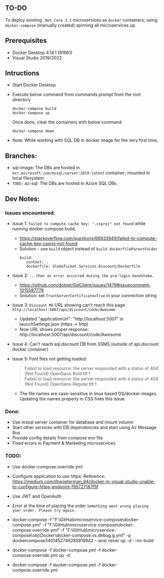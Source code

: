 ## TO-DO

To deploy existing `.Net Core 3.1` microservices as `docker` containers; using `docker-compose` (manually created) spinning all microservices up.

## Prerequisites

- Docker Desktop 4.14.1 (91661)
- Visual Studio 2019/2022

## Intructions

- Start Docker Desktop
- Execute below command from commands prompt from the root directory

    ```console
    docker-compose build
    docker-compose up
    ```
    Once done, clear the containers with below command

    ```console
    docker-compose down
    ```

- Note: While working with SQL DB in docker image for the very first time, 

## Branches:
- sql-image: The DBs are hosted in `mcr.microsoft.com/mssql/server:2019-latest` container; mounted in local filesystem
- `TODO:` az-sql: The DBs are hosted in Azure SQL DBs

## Dev Notes:

### Issues encountered:

- Issue 1: `Failed to compute cache key: ".csproj" not found` while running docker-compose build, 
    - https://stackoverflow.com/questions/66933949/failed-to-compute-cache-key-csproj-not-found
    - Solution - use `build` object instead of `build dockerfileParentFolder`
        ``` lang: python
        build:
           context: .
           dockerfile: GloboTicket.Services.Discount/Dockerfile
        ```

- Issue 2: `...then an error occurred during the pre-login handshake.`
    - https://github.com/dotnet/SqlClient/issues/1479#issuecomment-1015587779
    - Solution: set `TrustServerCertificate=True` in your connection string
    
- Issue 3: `Discount MS` URL showing can't reach this page `http://localhost:5007/api/discount/code/Awesome`
    - Updated "applicationUrl": "http://localhost:5007" in launchSettings.json (https -> http)
    - Now URL shows proper response: http://localhost:5007/api/discount/code/Awesome

- Issue 4: Can't reach sql.discount DB from SSMS (outside of api.discount docker container)

- Issue 5: Font files not getting loaded  
    > Failed to load resource: the server responded with a status of 404 (Not Found)     OpenSans-Bold.ttf:1  
    > Failed to load resource: the server responded with a status of 404 (Not Found)     OpenSans-Regular.ttf:1  

    - The file names are case-sensitive in linux based OS/docker-images. Updating the names properly in CSS fixes this issue.

### Done:
- Use mssql server container for database and mount volumn
- Start other services with DB dependencies and start using Az Message Bus
- Provide config details from compose env file
- Fixed errors in Payment & Marketing microservices

### TODO:
- Use docker-compose.override.yml
- Configure application to use https: Reference: https://medium.com/@woeterman_94/docker-in-visual-studio-unable-to-configure-https-endpoint-f95727187f5f
- Use JWT and OpenAuth
- Error at the time of placing the order `Something went wrong placing your order. Please try again.`


- docker-compose  -f "F:\GitHub\microservice-compose\docker-compose.yml" -f "F:\GitHub\microservice-compose\docker-compose.override.yml" -f "F:\GitHub\microservice-compose\obj\Docker\docker-compose.vs.debug.g.yml" -p dockercompose3401452746285916942 --ansi never up -d --no-build
- docker-compose -f docker-compose.yml -f docker-compose.override.yml up -d
- docker-compose -f docker-compose.yml -f docker-compose.override.yml
